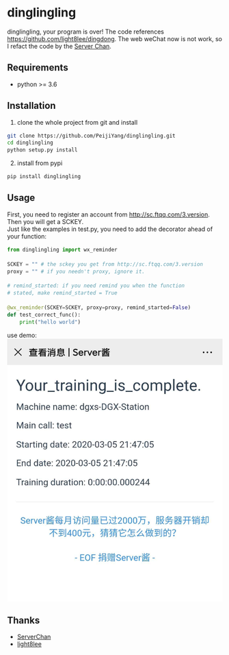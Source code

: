 # dinglingling
dinglingling, your program is over!
The code references https://github.com/light8lee/dingdong. The web weChat now is not work, so I refact the code by the [Server Chan](http://sc.ftqq.com/3.version).

## Requirements
- python >= 3.6

## Installation
1. clone the whole project from git and install
```bash
git clone https://github.com/PeijiYang/dinglingling.git
cd dinglingling
python setup.py install
```

2. install from pypi
```bash
pip install dinglingling
```

## Usage
First, you need to register an account from http://sc.ftqq.com/3.version. Then you will get a SCKEY.  
Just like the examples in test.py, you need to add the decorator ahead of your function:
```python
from dinglingling import wx_reminder

SCKEY = "" # the sckey you get from http://sc.ftqq.com/3.version
proxy = "" # if you needn't proxy, ignore it.

# remind_started: if you need remind you when the function 
# stated, make remind_started = True

@wx_reminder(SCKEY=SCKEY, proxy=proxy, remind_started=False)
def test_correct_func():
    print("hello world")
```

use demo:
![img](./img/demo.png)

## Thanks
- [ServerChan](http://sc.ftqq.com/3.version)
- [light8lee](https://github.com/light8lee)
